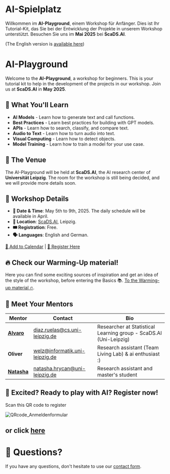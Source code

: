# AI-Spielplatz

Willkommen im **AI-Playground**, einem Workshop für Anfänger. Dies ist Ihr Tutorial-Kit, das Sie bei der Entwicklung der Projekte in unserem Workshop unterstützt. Besuchen Sie uns im **Mai 2025** bei **ScaDS.AI**.

(The English version is [available here](#AI-Playground))






# AI-Playground

Welcome to the **AI-Playground**, a workshop for beginners. This is your tutorial kit to help in the development of the projects in our workshop. Join us at **ScaDS.AI** in **May 2025**.

## 🚀 What You'll Learn

- **AI Models** - Learn how to generate text and call functions.
- **Best Practices** - Learn best practices for building with GPT models.
- **APIs** - Learn how to search, classify, and compare text.
- **Audio to Text** - Learn how to turn audio into text.
- **Visual Computing** - Learn how to detect objects.
- **Model Training** - Learn how to train a model for your use case.

## 📍 The Venue

The AI-Playground will be held at **ScaDS.AI**, the AI research center of **Universität Leipzig**. The room for the workshop is still being decided, and we will provide more details soon.

## 📅 Workshop Details

- **📆 Date & Time**: May 5th to 9th, 2025. The daily schedule will be available in April.
- **📍 Location**: [ScaDS.AI](https://maps.app.goo.gl/zb5w6eYDrzKAqs467), Leipzig.
- **🎟️ Registration**: Free.
- **🗣 Languages**: English and German. 

[📅 Add to Calendar](#) | [🚀 Register Here](https://cloud.scadsai.uni-leipzig.de/index.php/apps/forms/embed/jLZZso4dKyeG8FScCifPJoM9)

## 🔥 Check our Warming-Up material! 
Here you can find some exciting sources of inspiration and get an idea of the style of the workshop, before entering the Basics 📚. [To the Warming-up material 🔥](https://github.com/IvaroEkel/AI-Spielplatz/tree/main/Warming-Up).

## 🎤 Meet Your Mentors

| Mentor  | Contact  | Bio  |
|---------|---------|------|
| [**Alvaro**](https://www.linkedin.com/in/alvaro-diaz-ruelas) | diaz.ruelas@cs.uni-leipzig.de | Researcher at Statistical Learning group - ScaDS.AI (Uni-Leipzig) |
| **Oliver** | [welz@informatik.uni-leipzig.de](mailto:welz@informatik.uni-leipzig.de) | Research assistant (Team Living Lab) & ai enthusiast :) |
| [**Natasha**](https://natashahrycan.github.io/) | [natasha.hrycan@uni-leipzig.de](mailto:natasha.hrycan@uni-leipzig.de) | Research assistant and master's student |


## 🧠 Excited? Ready to play with AI? Register now! 
Scan this QR code to register

![QRcode_Anmeldenformular](https://github.com/user-attachments/assets/efe91d0c-ad51-4978-bb8e-95d40e8b52bf)

or click [**here**](https://cloud.scadsai.uni-leipzig.de/index.php/apps/forms/embed/jLZZso4dKyeG8FScCifPJoM9)
---

# 🤔 Questions?
If you have any questions, don't hesitate to use our [contact form](https://cloud.scadsai.uni-leipzig.de/index.php/apps/forms/s/rx6Ejbmqt9S6AcnXsXHopy9M).

